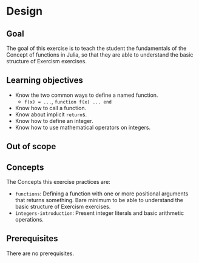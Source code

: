 # Design

## Goal

The goal of this exercise is to teach the student the fundamentals of the Concept of functions in Julia, so that they are able to understand the basic structure of Exercism exercises.

## Learning objectives

- Know the two common ways to define a named function.
  - `f(x) = ...`, `function f(x) ... end`
- Know how to call a function.
- Know about implicit `return`s.
- Know how to define an integer.
- Know how to use mathematical operators on integers.

## Out of scope

## Concepts

The Concepts this exercise practices are:

- `functions`: Defining a function with one or more positional arguments that returns something. Bare minimum to be able to understand the basic structure of Exercism exercises.
- `integers-introduction`: Present integer literals and basic arithmetic operations.

## Prerequisites

There are no prerequisites.
